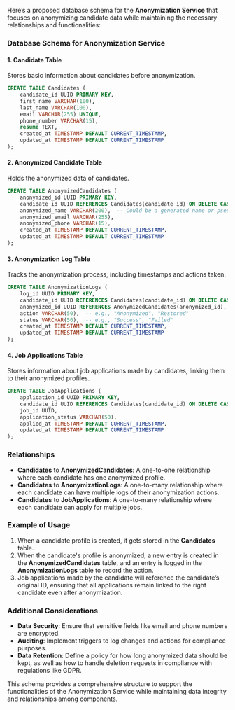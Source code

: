 Here’s a proposed database schema for the **Anonymization Service** that focuses on anonymizing candidate data while maintaining the necessary relationships and functionalities:

### Database Schema for Anonymization Service

#### 1. Candidate Table
Stores basic information about candidates before anonymization.

```sql
CREATE TABLE Candidates (
    candidate_id UUID PRIMARY KEY,
    first_name VARCHAR(100),
    last_name VARCHAR(100),
    email VARCHAR(255) UNIQUE,
    phone_number VARCHAR(15),
    resume TEXT,
    created_at TIMESTAMP DEFAULT CURRENT_TIMESTAMP,
    updated_at TIMESTAMP DEFAULT CURRENT_TIMESTAMP
);
```

#### 2. Anonymized Candidate Table
Holds the anonymized data of candidates.

```sql
CREATE TABLE AnonymizedCandidates (
    anonymized_id UUID PRIMARY KEY,
    candidate_id UUID REFERENCES Candidates(candidate_id) ON DELETE CASCADE,
    anonymized_name VARCHAR(200),  -- Could be a generated name or pseudonym
    anonymized_email VARCHAR(255),
    anonymized_phone VARCHAR(15),
    created_at TIMESTAMP DEFAULT CURRENT_TIMESTAMP,
    updated_at TIMESTAMP DEFAULT CURRENT_TIMESTAMP
);
```

#### 3. Anonymization Log Table
Tracks the anonymization process, including timestamps and actions taken.

```sql
CREATE TABLE AnonymizationLogs (
    log_id UUID PRIMARY KEY,
    candidate_id UUID REFERENCES Candidates(candidate_id) ON DELETE CASCADE,
    anonymized_id UUID REFERENCES AnonymizedCandidates(anonymized_id),
    action VARCHAR(50),  -- e.g., "Anonymized", "Restored"
    status VARCHAR(50),  -- e.g., "Success", "Failed"
    created_at TIMESTAMP DEFAULT CURRENT_TIMESTAMP,
    updated_at TIMESTAMP DEFAULT CURRENT_TIMESTAMP
);
```

#### 4. Job Applications Table
Stores information about job applications made by candidates, linking them to their anonymized profiles.

```sql
CREATE TABLE JobApplications (
    application_id UUID PRIMARY KEY,
    candidate_id UUID REFERENCES Candidates(candidate_id) ON DELETE CASCADE,
    job_id UUID,
    application_status VARCHAR(50),
    applied_at TIMESTAMP DEFAULT CURRENT_TIMESTAMP,
    updated_at TIMESTAMP DEFAULT CURRENT_TIMESTAMP
);
```

### Relationships
- **Candidates** to **AnonymizedCandidates**: A one-to-one relationship where each candidate has one anonymized profile.
- **Candidates** to **AnonymizationLogs**: A one-to-many relationship where each candidate can have multiple logs of their anonymization actions.
- **Candidates** to **JobApplications**: A one-to-many relationship where each candidate can apply for multiple jobs.

### Example of Usage
1. When a candidate profile is created, it gets stored in the **Candidates** table.
2. When the candidate's profile is anonymized, a new entry is created in the **AnonymizedCandidates** table, and an entry is logged in the **AnonymizationLogs** table to record the action.
3. Job applications made by the candidate will reference the candidate’s original ID, ensuring that all applications remain linked to the right candidate even after anonymization.

### Additional Considerations
- **Data Security**: Ensure that sensitive fields like email and phone numbers are encrypted.
- **Auditing**: Implement triggers to log changes and actions for compliance purposes.
- **Data Retention**: Define a policy for how long anonymized data should be kept, as well as how to handle deletion requests in compliance with regulations like GDPR.

This schema provides a comprehensive structure to support the functionalities of the Anonymization Service while maintaining data integrity and relationships among components.
